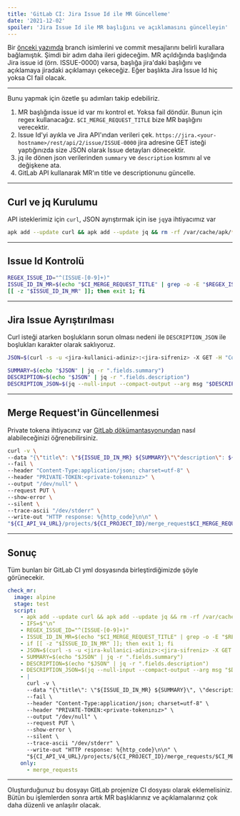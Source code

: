```yaml
---
title: 'GitLab CI: Jira Issue Id ile MR Güncelleme'
date: '2021-12-02'
spoiler: 'Jira Issue Id ile MR başlığını ve açıklamasını güncelleyin'
---
```


[](/x/)


Bir [önceki yazımda](/tr/git-hooks-enforce-commit-message-and-branch-name/) branch isimlerini ve commit mesajlarını belirli kurallara bağlamıştık. Şimdi bir adım daha ileri gideceğim. MR açıldığında başlığında Jira issue id (örn. ISSUE-0000) varsa, başlığa jira'daki başlığını ve açıklamaya jiradaki açıklamayı çekeceğiz. Eğer başlıkta Jira Issue Id hiç yoksa CI fail olacak.

---

Bunu yapmak için özetle şu adımları takip edebiliriz.


1. MR başlığında issue id var mı kontrol et. Yoksa fail döndür. Bunun için regex kullanacağız. `$CI_MERGE_REQUEST_TITLE` bize MR başlığını verecektir.
2. Issue Id'yi ayıkla ve Jira API'ından verileri çek. `https://jira.<your-hostname>/rest/api/2/issue/ISSUE-0000` jira adresine GET isteği yaptığınızda size JSON olarak Issue detayları dönecektir.
3. jq ile dönen json verilerinden `summary` ve `description` kısmını al ve değişkene ata.
4. GitLab API kullanarak MR'ın title ve descriptionunu güncelle.

---

## Curl ve jq Kurulumu

API isteklerimiz için `curl`, JSON ayrıştırmak için ise `jq`ya ihtiyacımız var

```bash
apk add --update curl && apk add --update jq && rm -rf /var/cache/apk/*
```

---

## Issue Id Kontrolü

```bash
REGEX_ISSUE_ID="^(ISSUE-[0-9]+)"
ISSUE_ID_IN_MR=$(echo "$CI_MERGE_REQUEST_TITLE" | grep -o -E "$REGEX_ISSUE_ID")
[[ -z "$ISSUE_ID_IN_MR" ]]; then exit 1; fi 
```

---

## Jira Issue Ayrıştırılması

Curl isteği atarken boşlukların sorun olması nedeni ile `DESCRIPTION_JSON` ile boşlukları karakter olarak saklıyoruz.

```bash
JSON=$(curl -s -u <jira-kullanici-adiniz>:<jira-sifreniz> -X GET -H "Content-Type:application/json" "https://jira.<sunucu-adresiniz>/rest/api/2/issue/$ISSUE_ID_IN_MR")

SUMMARY=$(echo "$JSON" | jq -r ".fields.summary")
DESCRIPTION=$(echo "$JSON" | jq -r ".fields.description")
DESCRIPTION_JSON=$(jq --null-input --compact-output --arg msg "$DESCRIPTION" '$msg')
```

---

## Merge Request'in Güncellenmesi

Private tokena ihtiyacınız var [GitLab dökümantasyonundan](https://docs.gitlab.com/ee/user/profile/personal_access_tokens.html) nasıl alabileceğinizi öğrenebilirsiniz.

```bash
curl -v \
--data "{\"title\": \"${ISSUE_ID_IN_MR} ${SUMMARY}\"\"description\": ${DESCRIPTION_JSON}}" \
--fail \
--header "Content-Type:application/json; charset=utf-8" \
--header "PRIVATE-TOKEN:<private-tokenınız>" \
--output "/dev/null" \
--request PUT \
--show-error \
--silent \
--trace-ascii "/dev/stderr" \
--write-out "HTTP response: %{http_code}\n\n" \
"${CI_API_V4_URL}/projects/${CI_PROJECT_ID}/merge_request$CI_MERGE_REQUEST_IID"
```

---

## Sonuç

Tüm bunları bir GitLab CI yml dosyasında birleştirdiğimizde şöyle görünecekir.


```yml
check_mr:
  image: alpine
  stage: test
  script:
    - apk add --update curl && apk add --update jq && rm -rf /var/cache/apk/*
    - IFS=$"\n"
    - REGEX_ISSUE_ID="^(ISSUE-[0-9]+)"
    - ISSUE_ID_IN_MR=$(echo "$CI_MERGE_REQUEST_TITLE" | grep -o -E "$REGEX_ISSUE_ID")
    - if [[ -z "$ISSUE_ID_IN_MR" ]]; then exit 1; fi 
    - JSON=$(curl -s -u <jira-kullanici-adiniz>:<jira-sifreniz> -X GET -H "Content-Type:application/json" "https://jira.<sunucu-adresiniz>/rest/api/2/issue/$ISSUE_ID_IN_MR")
    - SUMMARY=$(echo "$JSON" | jq -r ".fields.summary")
    - DESCRIPTION=$(echo "$JSON" | jq -r ".fields.description")
    - DESCRIPTION_JSON=$(jq --null-input --compact-output --arg msg "$DESCRIPTION" '$msg')
    - |
      curl -v \
      --data "{\"title\": \"${ISSUE_ID_IN_MR} ${SUMMARY}\", \"description\": ${DESCRIPTION_JSON}}" \
      --fail \
      --header "Content-Type:application/json; charset=utf-8" \
      --header "PRIVATE-TOKEN:<private-tokenınız>" \
      --output "/dev/null" \
      --request PUT \
      --show-error \
      --silent \
      --trace-ascii "/dev/stderr" \
      --write-out "HTTP response: %{http_code}\n\n" \
      "${CI_API_V4_URL}/projects/${CI_PROJECT_ID}/merge_requests/$CI_MERGE_REQUEST_IID"
    only:
      - merge_requests
```

---

Oluşturduğunuz bu dosyayı GitLab projenize CI dosyası olarak eklemelisiniz. Bütün bu işlemlerden sonra artık MR başlıklarınız ve açıklamalarınız çok daha düzenli ve anlaşılır olacak.